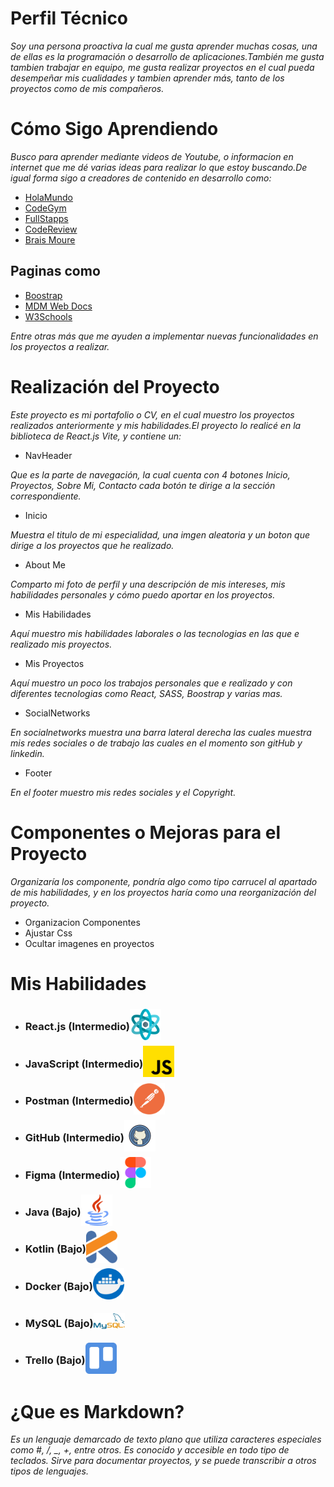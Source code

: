 # Perfil Técnico

_Soy una persona proactiva la cual me gusta aprender muchas cosas, una de ellas es la programación o desarrollo de aplicaciones.También me gusta tambien trabajar en equipo, me gusta realizar proyectos en el cual pueda desempeñar mis cualidades y tambien aprender más, tanto de los proyectos como de mis compañeros._

# Cómo Sigo Aprendiendo

_Busco para aprender mediante videos de Youtube, o informacion en internet que me dé varias ideas para realizar lo que estoy buscando.De igual forma sigo a creadores de contenido en desarrollo como:_

- [HolaMundo](https://www.youtube.com/@HolaMundoDev)
- [CodeGym](https://www.youtube.com/@codegym1714)
- [FullStapps](https://www.youtube.com/@fullstapps)
- [CodeReview](https://www.youtube.com/@codereview_)
- [Brais Moure](https://www.youtube.com/@mouredev)

## Paginas como

- [Boostrap](https://getbootstrap.com/)
- [MDM Web Docs](https://developer.mozilla.org/en-US/s)
- [W3Schools](https://www.w3schools.com/)

_Entre otras más que me ayuden a implementar nuevas funcionalidades en los proyectos a realizar._

# Realización del Proyecto

_Este proyecto es mi portafolio o CV, en el cual muestro los proyectos realizados anteriormente y mis habilidades.El proyecto lo realicé en la biblioteca de React.js Vite, y contiene un:_

- NavHeader

_Que es la parte de navegación, la cual cuenta con 4 botones Inicio, Proyectos, Sobre Mi, Contacto cada botón te dirige a la sección correspondiente._

- Inicio

_Muestra el titulo de mi especialidad, una imgen aleatoria y un boton que dirige a los proyectos que he realizado._

- About Me

_Comparto mi foto de perfil y una descripción de mis intereses, mis habilidades personales y cómo puedo aportar en los proyectos._

- Mis Habilidades

_Aquí muestro mis habilidades laborales o las tecnologias en las que e realizado mis proyectos._

- Mis Proyectos

_Aquí muestro un poco los trabajos personales que e realizado y con diferentes tecnologias como React, SASS, Boostrap y varias mas._

- SocialNetworks

_En socialnetworks muestra una barra lateral derecha las cuales muestra mis redes sociales o de trabajo las cuales en el momento son gitHub y linkedin._

- Footer

_En el footer muestro mis redes sociales y el Copyright._

# Componentes o Mejoras para el Proyecto

_Organizaría los componente, pondría algo como tipo carrucel al apartado de mis habilidades, y en los proyectos haría como una reorganización del proyecto._

- Organizacion Componentes
- Ajustar Css
- Ocultar imagenes en proyectos

# Mis Habilidades

- <div class="Skill">
    <h3>React.js (Intermedio)</h3>
    <img src="src/assets/React.png" alt="React.js" width="50">   
  </div>

- <div class="Skill">
    <h3>JavaScript (Intermedio)</h3>
    <img src="src/assets/Javascript.png" alt="JavaScript" width="50">    
  </div>

- <div class="Skill">
    <h3>Postman (Intermedio)</h3>
    <img src="src/assets/Postman.png" alt="Postman" width="50">
  </div>

- <div class="Skill">
    <h3>GitHub (Intermedio)</h3>
    <img src="src/assets/GitHub.png" alt="GitHub" width=50">    
  </div>

- <div class="Skill">
    <h3>Figma (Intermedio)</h3>
    <img src="src/assets/Figma.png" alt="Figma" width="50">      
  </div>

- <div class="Skill">
    <h3>Java (Bajo)</h3>
    <img src="src/assets/Java.png" alt="Java" width="50">    
  </div>

- <div class="Skill">
    <h3>Kotlin (Bajo)</h3>
    <img src="src/assets/Kotlin.png" alt="Kotlin" width="50">    
  </div>

- <div class="Skill">
    <h3>Docker (Bajo)</h3>
    <img src="src/assets/Docker.png" alt="Docker" width="50">    
  </div>

- <div class="Skill">
    <h3>MySQL (Bajo)</h3>
    <img src="src/assets/MySQL.png" alt="MySQL" width="50">    
  </div>

- <div class="Skill">
    <h3>Trello (Bajo)</h3>
    <img src="src/assets/Trello.png" alt="Trello" width="50">    
  </div>

<style>
  .Skill {
    display: flex;
    align-items: center;
    justify-content: row;
  }
</style>

# ¿Que es Markdown?

_Es un lenguaje demarcado de texto plano que utiliza caracteres especiales como #, /, \_, +, entre otros. Es conocido y accesible en todo tipo de teclados. Sirve para documentar proyectos, y se puede transcribir a otros tipos de lenguajes._
